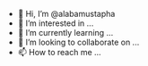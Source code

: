 - 👋 Hi, I’m @alabamustapha
- 👀 I’m interested in ...
- 🌱 I’m currently learning ...
- 💞️ I’m looking to collaborate on ...
- 📫 How to reach me ...

<!---
alabamustapha/alabamustapha is a ✨ special ✨ repository because its `README.md` (this file) appears on your GitHub profile.
You can click the Preview link to take a look at your changes.
--->
